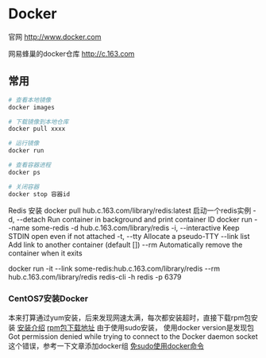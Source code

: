 # Docker

官网 http://www.docker.com

网易蜂巢的docker仓库 http://c.163.com

## 常用
```sh
# 查看本地镜像
docker images

# 下载镜像到本地仓库
docker pull xxxx

# 运行镜像
docker run

# 查看容器进程
docker ps

# 关闭容器
docker stop 容器id
```

Redis
安装
docker pull hub.c.163.com/library/redis:latest
启动一个redis实例
-d, --detach                                Run container in background and print container ID
docker run --name some-redis -d hub.c.163.com/library/redis
-i, --interactive                           Keep STDIN open even if not attached
-t, --tty                                   Allocate a pseudo-TTY
--link list                             Add link to another container (default [])
--rm                                    Automatically remove the container when it exits


docker run -it --link some-redis:hub.c.163.com/library/redis --rm hub.c.163.com/library/redis redis-cli -h redis -p 6379

### CentOS7安装Docker

本来打算通过yum安装，后来发现网速太满，每次都安装超时，直接下载rpm包安装
[安装介绍](https://docs.docker.com/engine/installation/linux/centos/)
[rpm包下载地址](https://download.docker.com/linux/centos/7/x86_64/stable/Packages/)
由于使用sudo安装， 使用docker version是发现包Got permission denied while trying to connect to the Docker daemon socket这个错误，参考一下文章添加docker组
[免sudo使用docker命令](http://blog.csdn.net/baidu_36342103/article/details/69357438)
